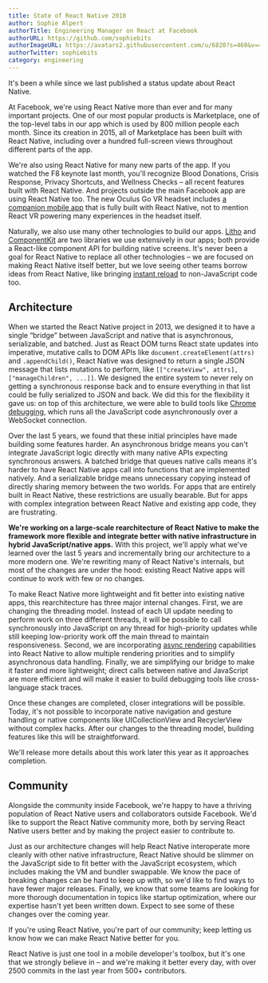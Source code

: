 ```yaml
---
title: State of React Native 2018
author: Sophie Alpert
authorTitle: Engineering Manager on React at Facebook
authorURL: https://github.com/sophiebits
authorImageURL: https://avatars2.githubusercontent.com/u/6820?s=460&v=4
authorTwitter: sophiebits
category: engineering
---
```


It's been a while since we last published a status update about React Native.

At Facebook, we're using React Native more than ever and for many important projects. One of our most popular products is Marketplace, one of the top-level tabs in our app which is used by 800 million people each month. Since its creation in 2015, all of Marketplace has been built with React Native, including over a hundred full-screen views throughout different parts of the app.

We're also using React Native for many new parts of the app. If you watched the F8 keynote last month, you'll recognize Blood Donations, Crisis Response, Privacy Shortcuts, and Wellness Checks – all recent features built with React Native. And projects outside the main Facebook app are using React Native too. The new Oculus Go VR headset includes [a companion mobile app](https://www.oculus.com/app/) that is fully built with React Native, not to mention React VR powering many experiences in the headset itself.

Naturally, we also use many other technologies to build our apps. [Litho](https://fblitho.com/) and [ComponentKit](https://componentkit.org/) are two libraries we use extensively in our apps; both provide a React-like component API for building native screens. It's never been a goal for React Native to replace all other technologies – we are focused on making React Native itself better, but we love seeing other teams borrow ideas from React Native, like bringing [instant reload](https://instagram-engineering.com/instant-feedback-in-ios-engineering-workflows-c3f6508c76c8) to non-JavaScript code too.

## Architecture

When we started the React Native project in 2013, we designed it to have a single “bridge” between JavaScript and native that is asynchronous, serializable, and batched. Just as React DOM turns React state updates into imperative, mutative calls to DOM APIs like `document.createElement(attrs)` and `.appendChild()`, React Native was designed to return a single JSON message that lists mutations to perform, like `[["createView", attrs], ["manageChildren", ...]]`. We designed the entire system to never rely on getting a synchronous response back and to ensure everything in that list could be fully serialized to JSON and back. We did this for the flexibility it gave us: on top of this architecture, we were able to build tools like [Chrome debugging](/docs/debugging.html#chrome-developer-tools), which runs all the JavaScript code asynchronously over a WebSocket connection.

Over the last 5 years, we found that these initial principles have made building some features harder. An asynchronous bridge means you can't integrate JavaScript logic directly with many native APIs expecting synchronous answers. A batched bridge that queues native calls means it's harder to have React Native apps call into functions that are implemented natively. And a serializable bridge means unnecessary copying instead of directly sharing memory between the two worlds. For apps that are entirely built in React Native, these restrictions are usually bearable. But for apps with complex integration between React Native and existing app code, they are frustrating.

**We're working on a large-scale rearchitecture of React Native to make the framework more flexible and integrate better with native infrastructure in hybrid JavaScript/native apps.** With this project, we'll apply what we've learned over the last 5 years and incrementally bring our architecture to a more modern one. We're rewriting many of React Native's internals, but most of the changes are under the hood: existing React Native apps will continue to work with few or no changes.

To make React Native more lightweight and fit better into existing native apps, this rearchitecture has three major internal changes. First, we are changing the threading model. Instead of each UI update needing to perform work on three different threads, it will be possible to call synchronously into JavaScript on any thread for high-priority updates while still keeping low-priority work off the main thread to maintain responsiveness. Second, we are incorporating [async rendering](https://reactjs.org/blog/2018/03/01/sneak-peek-beyond-react-16.html) capabilities into React Native to allow multiple rendering priorities and to simplify asynchronous data handling. Finally, we are simplifying our bridge to make it faster and more lightweight; direct calls between native and JavaScript are more efficient and will make it easier to build debugging tools like cross-language stack traces.

Once these changes are completed, closer integrations will be possible. Today, it's not possible to incorporate native navigation and gesture handling or native components like UICollectionView and RecyclerView without complex hacks. After our changes to the threading model, building features like this will be straightforward.

We'll release more details about this work later this year as it approaches completion.

## Community

Alongside the community inside Facebook, we're happy to have a thriving population of React Native users and collaborators outside Facebook. We'd like to support the React Native community more, both by serving React Native users better and by making the project easier to contribute to.

Just as our architecture changes will help React Native interoperate more cleanly with other native infrastructure, React Native should be slimmer on the JavaScript side to fit better with the JavaScript ecosystem, which includes making the VM and bundler swappable. We know the pace of breaking changes can be hard to keep up with, so we'd like to find ways to have fewer major releases. Finally, we know that some teams are looking for more thorough documentation in topics like startup optimization, where our expertise hasn't yet been written down. Expect to see some of these changes over the coming year.

If you're using React Native, you're part of our community; keep letting us know how we can make React Native better for you.

React Native is just one tool in a mobile developer's toolbox, but it's one that we strongly believe in – and we're making it better every day, with over 2500 commits in the last year from 500+ contributors.
